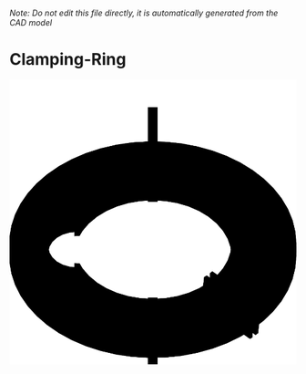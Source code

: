 ###### Note: Do not edit this file directly, it is automatically generated from the CAD model

# Clamping-Ring

![](/project.svg)

